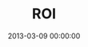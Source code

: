 ---
layout: series
series: "ROI"
permalink: "/roi/"
title: "ROI"
date: 2013-03-09 00:00:00
endDate: 2013-04-13 00:00:00
description: "Jesus was a progressive economist. He described money as a resource to be invested for a return, charity as a tired tradition, and a coming Kingdom full of industry and innovation that would turn the world on it's head. He said money holds unique and incredible power--to cripple and consume you, or to set you free.And the key to it all? Getting the maximum ROI."
src: "http://s3.amazonaws.com/crossroads-media/images/90x90_ROI.jpg"
---